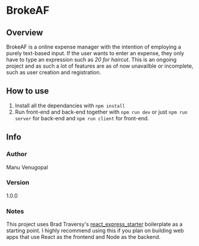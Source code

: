 # BrokeAF

## Overview

BrokeAF is a online expense manager with the intention of employing a purely text-based input. If the user wants to enter an expense, they only have to type an expression such as _20 for haircut_. This is an ongoing project and as such a lot of features are as of now unavailble or incomplete, such as user creation and registration.

## How to use

1. Install all the dependancies with `npm install`
2. Run front-end and back-end together with `npm run dev` or just `npm run server` for back-end and `npm run client` for front-end.

## Info

### Author

Manu Venugopal

### Version

1.0.0

### Notes

This project uses Brad Traversy's [react_express_starter](https://github.com/bradtraversy/react_express_starter) boilerplate as a starting point. I highly recommend using this if you plan on building web apps that use React as the frontend and Node as the backend.
